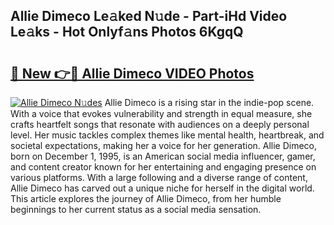 ## Allie Dimeco Le𝚊ked N𝚞de - Part-iHd Video Le𝚊ks - Hot Onlyf𝚊ns Photos 6KgqQ

# <h2><a href="http://ab67335.deff.icu/?id=Allie+Dimeco">🔗 New 👉🔴 Allie Dimeco VIDEO Photos</a></h2>

[![Allie Dimeco N𝚞des](https://i.imgur.com/rIISA9y.gif)](http://ab67335.deff.icu/?id=Allie+Dimeco)
Allie Dimeco is a rising star in the indie-pop scene. With a voice that evokes vulnerability and strength in equal measure, she crafts heartfelt songs that resonate with audiences on a deeply personal level. Her music tackles complex themes like mental health, heartbreak, and societal expectations, making her a voice for her generation. Allie Dimeco, born on December 1, 1995, is an American social media influencer, gamer, and content creator known for her entertaining and engaging presence on various platforms. With a large following and a diverse range of content, Allie Dimeco has carved out a unique niche for herself in the digital world. This article explores the journey of Allie Dimeco, from her humble beginnings to her current status as a social media sensation.
